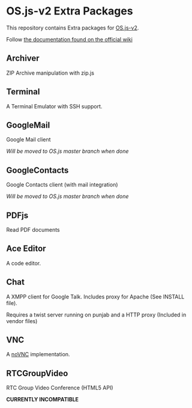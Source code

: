 # OS.js-v2 Extra Packages

This repository contains Extra packages for [OS.js-v2](https://github.com/andersevenrud/OS.js-v2).

Follow [the documentation found on the official wiki](https://github.com/andersevenrud/OS.js-v2/wiki/Installation-and-Configuration#packages)

## Archiver

ZIP Archive manipulation with zip.js

## Terminal

A Terminal Emulator with SSH support.

## GoogleMail

Google Mail client

*Will be moved to OS.js master branch when done*

## GoogleContacts

Google Contacts client (with mail integration)

*Will be moved to OS.js master branch when done*

## PDFjs

Read PDF documents

## Ace Editor

A code editor.

## Chat

A XMPP client for Google Talk. Includes proxy for Apache (See INSTALL file).

Requires a twist server running on punjab and a HTTP proxy (Included in vendor files)

## VNC

A [noVNC](https://github.com/kanaka/noVNC) implementation.

## RTCGroupVideo

RTC Group Video Conference (HTML5 API)

**CURRENTLY INCOMPATIBLE**
